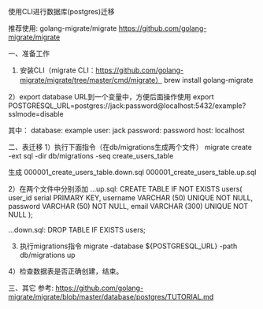 使用CLI进行数据库(postgres)迁移

推荐使用: golang-migrate/migrate
  https://github.com/golang-migrate/migrate


一、准备工作
1) 安装CLI（migrate CLI：https://github.com/golang-migrate/migrate/tree/master/cmd/migrate）
  brew install golang-migrate

2）export database URL到一个变量中，方便后面操作使用
  export POSTGRESQL_URL=postgres://jack:password@localhost:5432/example?sslmode=disable

  其中： database: example
        user: jack
        password: password
        host: localhost

二、表迁移
1）执行下面指令（在db/migrations生成两个文件）
  migrate create -ext sql -dir db/migrations -seq create_users_table

  生成
    000001_create_users_table.down.sql
    000001_create_users_table.up.sql

2）在两个文件中分别添加
  ...up.sql:
    CREATE TABLE IF NOT EXISTS users(
      user_id serial PRIMARY KEY,
      username VARCHAR (50) UNIQUE NOT NULL,
      password VARCHAR (50) NOT NULL,
      email VARCHAR (300) UNIQUE NOT NULL
    );

  ...down.sql:
    DROP TABLE IF EXISTS users;

3) 执行migrations指令
  migrate -database ${POSTGRESQL_URL} -path db/migrations up

4）检查数据表是否正确创建，结束。


三、其它
  参考: https://github.com/golang-migrate/migrate/blob/master/database/postgres/TUTORIAL.md
